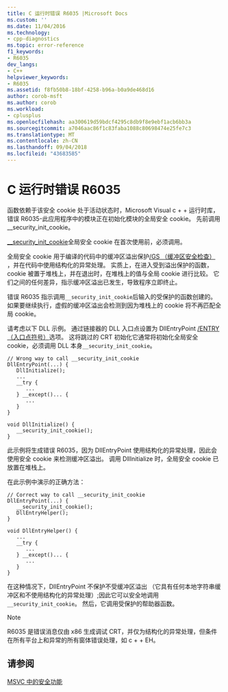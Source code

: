 ```yaml
---
title: C 运行时错误 R6035 |Microsoft Docs
ms.custom: ''
ms.date: 11/04/2016
ms.technology:
- cpp-diagnostics
ms.topic: error-reference
f1_keywords:
- R6035
dev_langs:
- C++
helpviewer_keywords:
- R6035
ms.assetid: f8fb50b8-18bf-4258-b96a-b0a9de468d16
author: corob-msft
ms.author: corob
ms.workload:
- cplusplus
ms.openlocfilehash: aa300619d59bdcf4295c8db9f8e9ebf1acb6bb3a
ms.sourcegitcommit: a7046aac86f1c83faba1088c80698474e25fe7c3
ms.translationtype: MT
ms.contentlocale: zh-CN
ms.lasthandoff: 09/04/2018
ms.locfileid: "43683585"
---
```

# <a name="c-runtime-error-r6035"></a>C 运行时错误 R6035
函数依赖于该安全 cookie 处于活动状态时，Microsoft Visual c + + 运行时库，错误 R6035-此应用程序中的模块正在初始化模块的全局安全 cookie。  先前调用 __security_init_cookie。  
  
 [__security_init_cookie](../../c-runtime-library/reference/security-init-cookie.md)全局安全 cookie 在首次使用前，必须调用。  
  
 全局安全 cookie 用于编译的代码中的缓冲区溢出保护[/GS （缓冲区安全检查）](../../build/reference/gs-buffer-security-check.md) ，并在代码中使用结构化的异常处理。 实质上，在进入受到溢出保护的函数，cookie 被置于堆栈上，并在退出时，在堆栈上的值与全局 cookie 进行比较。 它们之间的任何差异，指示缓冲区溢出已发生，导致程序立即终止。  
  
 错误 R6035 指示调用`__security_init_cookie`后输入的受保护的函数创建的。 如果要继续执行，虚假的缓冲区溢出会检测到因为堆栈上的 cookie 将不再匹配全局 cookie。  
  
 请考虑以下 DLL 示例。 通过链接器的 DLL 入口点设置为 DllEntryPoint [/ENTRY （入口点符号）](../../build/reference/entry-entry-point-symbol.md)选项。 这将跳过的 CRT 初始化它通常将初始化全局安全 cookie，必须调用 DLL 本身`__security_init_cookie`。  
  
```  
// Wrong way to call __security_init_cookie  
DllEntryPoint(...) {  
   DllInitialize();  
   ...  
   __try {  
      ...  
   } __except()... {  
      ...  
   }  
}  
  
void DllInitialize() {  
   __security_init_cookie();  
}  
```  
  
 此示例将生成错误 R6035，因为 DllEntryPoint 使用结构化的异常处理，因此会使用安全 cookie 来检测缓冲区溢出。 调用 DllInitialize 时，全局安全 cookie 已放置在堆栈上。  
  
 在此示例中演示的正确方法：  
  
```  
// Correct way to call __security_init_cookie  
DllEntryPoint(...) {  
   __security_init_cookie();  
   DllEntryHelper();  
}  
  
void DllEntryHelper() {  
   ...  
   __try {  
      ...  
   } __except()... {  
      ...  
   }  
}  
```  
  
 在这种情况下，DllEntryPoint 不保护不受缓冲区溢出 （它具有任何本地字符串缓冲区和不使用结构化的异常处理）;因此它可以安全地调用`__security_init_cookie`。 然后，它调用受保护的帮助器函数。  
  
> [!NOTE]
>  R6035 是错误消息仅由 x86 生成调试 CRT，并仅为结构化的异常处理，但条件在所有平台上和异常的所有窗体错误处理，如 c + + EH。  
  
## <a name="see-also"></a>请参阅  
 [MSVC 中的安全功能](https://blogs.msdn.microsoft.com/vcblog/2017/06/28/security-features-in-microsoft-visual-c/)